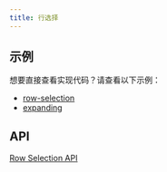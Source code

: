 ```yaml
---
title: 行选择
---
```


## 示例

想要直接查看实现代码？请查看以下示例：

- [row-selection](../examples/react/row-selection)
- [expanding](../examples/react/expanding)

## API

[Row Selection API](../api/features/row-selection)
